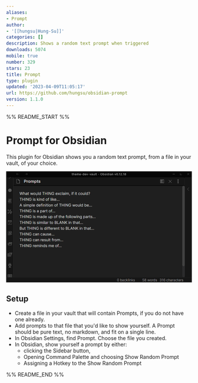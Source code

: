 ```yaml
---
aliases:
- Prompt
author:
- '[[hungsu|Hung-Su]]'
categories: []
description: Shows a random text prompt when triggered
downloads: 5074
mobile: true
number: 329
stars: 23
title: Prompt
type: plugin
updated: '2023-04-09T11:05:17'
url: https://github.com/hungsu/obsidian-prompt
version: 1.1.0
---
```


%% README_START %%

# Prompt for Obsidian

This plugin for Obsidian shows you a random text prompt, from a file in your vault, of your choice.

![prompt in use with mouse](https://raw.githubusercontent.com/hungsu/obsidian-prompt/master/screencast.gif)

## Setup

- Create a file in your vault that will contain Prompts, if you do not have one already.
- Add prompts to that file that you'd like to show yourself. A Prompt should be pure text, no markdown, and fit on a single line.
- In Obsidian Settings, find Prompt. Choose the file you created.
- In Obsidian, show yourself a prompt by either:
  - clicking the Sidebar button,
  - Opening Command Palette and choosing Show Random Prompt
  - Assigning a Hotkey to the Show Random Prompt


%% README_END %%